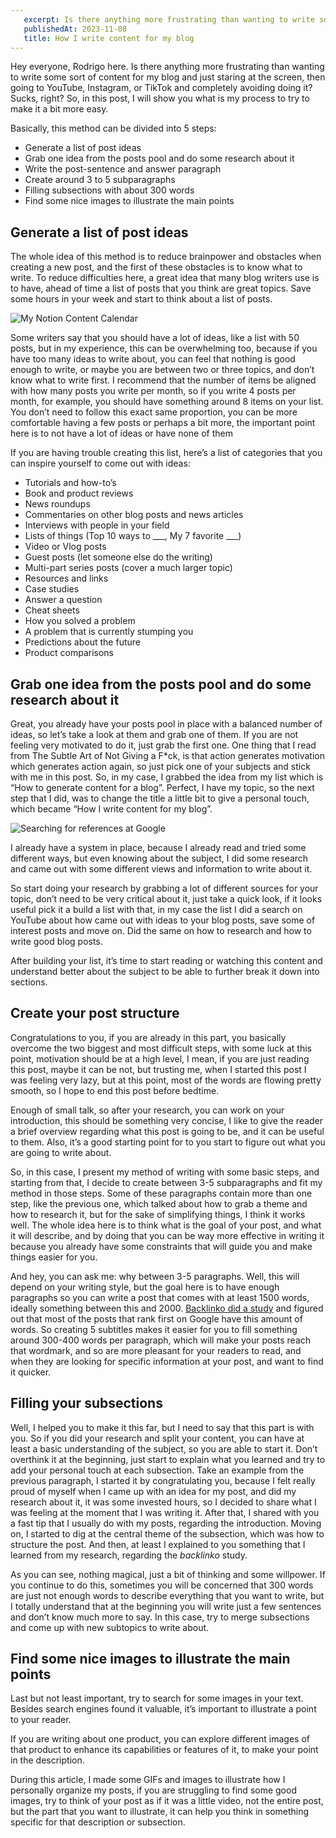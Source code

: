 ```yaml
---
   excerpt: Is there anything more frustrating than wanting to write some sort of content for my blog and just staring at the screen, and nothings happens? Maybe I can help you
   publishedAt: 2023-11-08
   title: How I write content for my blog
---
```


Hey everyone, Rodrigo here. Is there anything more frustrating than wanting to write some sort of content for my blog and just staring at the screen, then going to YouTube, Instagram, or TikTok and completely avoiding doing it? Sucks, right? So, in this post, I will show you what is my process to try to make it a bit more easy.

Basically, this method can be divided into 5 steps:

- Generate a list of post ideas
- Grab one idea from the posts pool and do some research about it
- Write the post-sentence and answer paragraph
- Create around 3 to 5 subparagraphs
- Filling subsections with about 300 words
- Find some nice images to illustrate the main points

## Generate a list of post ideas

The whole idea of this method is to reduce brainpower and obstacles when creating a new post, and the first of these obstacles is to know what to write. To reduce difficulties here, a great idea that many blog writers use is to have, ahead of time a list of posts that you think are great topics. Save some hours in your week and start to think about a list of posts.

![My Notion Content Calendar](/images/posts/how-write-content-for-my-blog/notion-content-calendar.png)

Some writers say that you should have a lot of ideas, like a list with 50 posts, but in my experience, this can be overwhelming too, because if you have too many ideas to write about, you can feel that nothing is good enough to write, or maybe you are between two or three topics, and don’t know what to write first. I recommend that the number of items be aligned with how many posts you write per month, so if you write 4 posts per month, for example,  you should have something around 8 items on your list. You don’t need to follow this exact same proportion, you can be more comfortable having a few posts or perhaps a bit more, the important point here is to not have a lot of ideas or have none of them

If you are having trouble creating this list, here’s a list of categories that you can inspire yourself to come out with ideas:

- Tutorials and how-to’s
- Book and product reviews
- News roundups
- Commentaries on other blog posts and news articles
- Interviews with people in your field
- Lists of things (Top 10 ways to ___, My 7 favorite ___)
- Video or Vlog posts
- Guest posts (let someone else do the writing)
- Multi-part series posts (cover a much larger topic)
- Resources and links
- Case studies
- Answer a question
- Cheat sheets
- How you solved a problem
- A problem that is currently stumping you
- Predictions about the future
- Product comparisons

## Grab one idea from the posts pool and do some research about it

Great, you already have your posts pool in place with a balanced number of ideas, so let’s take a look at them and grab one of them. If you are not feeling very motivated to do it, just grab the first one. One thing that I read from The Subtle Art of Not Giving a F*ck, is that action generates motivation which generates action again, so just pick one of your subjects and stick with me in this post. So, in my case, I grabbed the idea from my list which is “How to generate content for a blog”. Perfect, I have my topic, so the next step that I did, was to change the title a little bit to give a personal touch, which became “How I write content for my blog”.

![Searching for references at Google](/images/posts/how-write-content-for-my-blog/researching-for-content.gif)

I already have a system in place, because I already read and tried some different ways, but even knowing about the subject, I did some research and came out with some different views and information to write about it. 

So start doing your research by grabbing a lot of different sources for your topic, don’t need to be very critical about it, just take a quick look, if it looks useful pick it a build a list with that, in my case the list I did a search on YouTube about how came out with ideas to your blog posts, save some of interest posts and move on. Did the same on how to research and how to write good blog posts.

After building your list, it’s time to start reading or watching this content and understand better about the subject to be able to further break it down into sections.

## Create your post structure

Congratulations to you, if you are already in this part, you basically overcome the two biggest and most difficult steps, with some luck at this point, motivation should be at a high level, I mean, if you are just reading this post, maybe it can be not, but trusting me, when I started this post I was feeling very lazy, but at this point, most of the words are flowing pretty smooth, so I hope to end this post before bedtime.

Enough of small talk, so after your research, you can work on your introduction, this should be something very concise, I like to give the reader a brief overview regarding what this post is going to be, and it can be useful to them. Also, it’s a good starting point for to you start to figure out what you are going to write about.

So, in this case, I present my method of writing with some basic steps, and starting from that, I decide to create between 3-5 subparagraphs and fit my method in those steps. Some of these paragraphs contain more than one step, like the previous one, which talked about how to grab a theme and how to research it, but for the sake of simplifying things, I think it works well. The whole idea here is to think what is the goal of your post, and what it will describe, and by doing that you can be way more effective in writing it because you already have some constraints that will guide you and make things easier for you.

And hey, you can ask me: why between 3-5 paragraphs. Well, this will depend on your writing style, but the goal here is to have enough paragraphs so you can write a post that comes with at least 1500 words, ideally something between this and 2000. [Backlinko did a study](https://backlinko.com/search-engine-ranking) and figured out that most of the posts that rank first on Google have this amount of words. So creating 5 subtitles makes it easier for you to fill something around 300-400 words per paragraph, which will make your posts reach that wordmark, and so are more pleasant for your readers to read, and when they are looking for specific information at your post, and want to find it quicker.

## Filling your subsections

Well, I helped you to make it this far, but I need to say that this part is with you. So if you did your research and split your content, you can have at least a basic understanding of the subject, so you are able to start it. Don’t overthink it at the beginning, just start to explain what you learned and try to add your personal touch at each subsection. Take an example from the previous paragraph, I started it by congratulating you, because I felt really proud of myself when I came up with an idea for my post, and did my research about it, it was some invested hours, so I decided to share what I was feeling at the moment that I was writing it. After that, I shared with you a fast tip that I usually do with my posts, regarding the introduction. Moving on, I started to dig at the central theme of the subsection, which was how to structure the post. And then, at least I explained to you something that I learned from my research, regarding the *backlinko* study.

As you can see, nothing magical, just a bit of thinking and some willpower. If you continue to do this, sometimes you will be concerned that 300 words are just not enough words to describe everything that you want to write, but I totally understand that at the beginning you will write just a few sentences and don’t know much more to say. In this case, try to merge subsections and come up with new subtopics to write about.

## Find some nice images to illustrate the main points

Last but not least important, try to search for some images in your text. Besides search engines found it valuable, it’s important to illustrate a point to your reader.

If you are writing about one product, you can explore different images of that product to enhance its capabilities or features of it, to make your point in the description.

During this article, I made some GIFs and images to illustrate how I personally organize my posts, if you are struggling to find some good images, try to think of your post as if it was a little video, not the entire post, but the part that you want to illustrate, it can help you think in something specific for that description or subsection.